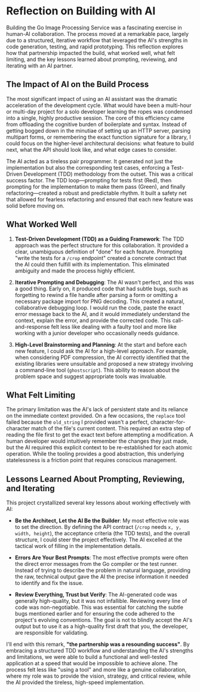 # Reflection on Building with AI

Building the Go Image Processing Service was a fascinating exercise in human-AI collaboration. The process moved at a remarkable pace, largely due to a structured, iterative workflow that leveraged the AI's strengths in code generation, testing, and rapid prototyping. This reflection explores how that partnership impacted the build, what worked well, what felt limiting, and the key lessons learned about prompting, reviewing, and iterating with an AI partner.

## The Impact of AI on the Build Process

The most significant impact of using an AI assistant was the dramatic acceleration of the development cycle. What would have been a multi-hour or multi-day project for a solo developer learning the ropes was condensed into a single, highly productive session. The core of this efficiency came from offloading the cognitive burden of boilerplate and syntax. Instead of getting bogged down in the minutiae of setting up an HTTP server, parsing multipart forms, or remembering the exact function signature for a library, I could focus on the higher-level architectural decisions: what feature to build next, what the API should look like, and what edge cases to consider.

The AI acted as a tireless pair programmer. It generated not just the implementation but also the corresponding test cases, enforcing a Test-Driven Development (TDD) methodology from the outset. This was a critical success factor. The TDD loop—prompting for tests first (Red), then prompting for the implementation to make them pass (Green), and finally refactoring—created a robust and predictable rhythm. It built a safety net that allowed for fearless refactoring and ensured that each new feature was solid before moving on.

## What Worked Well

1.  **Test-Driven Development (TDD) as a Guiding Framework**: The TDD approach was the perfect structure for this collaboration. It provided a clear, unambiguous definition of "done" for each feature. Prompting "write the tests for a `/crop` endpoint" created a concrete contract that the AI could then fulfill with its implementation. This eliminated ambiguity and made the process highly efficient.

2.  **Iterative Prompting and Debugging**: The AI wasn't perfect, and this was a good thing. Early on, it produced code that had subtle bugs, such as forgetting to rewind a file handle after parsing a form or omitting a necessary package import for PNG decoding. This created a natural, collaborative debugging loop. I would run the code, paste the exact error message back to the AI, and it would immediately understand the context, explain the error, and provide the corrected code. This call-and-response felt less like dealing with a faulty tool and more like working with a junior developer who occasionally needs guidance.

3.  **High-Level Brainstorming and Planning**: At the start and before each new feature, I could ask the AI for a high-level approach. For example, when considering PDF compression, the AI correctly identified that the existing libraries were unsuitable and proposed a new strategy involving a command-line tool (`ghostscript`). This ability to reason about the problem space and suggest appropriate tools was invaluable.

## What Felt Limiting

The primary limitation was the AI's lack of persistent state and its reliance on the immediate context provided. On a few occasions, the `replace` tool failed because the `old_string` I provided wasn't a perfect, character-for-character match of the file's current content. This required an extra step of reading the file first to get the exact text before attempting a modification. A human developer would intuitively remember the changes they just made, but the AI required this explicit context to be re-established for each atomic operation. While the tooling provides a good abstraction, this underlying statelessness is a friction point that requires conscious management.

## Lessons Learned About Prompting, Reviewing, and Iterating

This project crystallized several key lessons about working effectively with AI:

-   **Be the Architect, Let the AI Be the Builder**: My most effective role was to set the direction. By defining the API contract (`/crop` needs `x, y, width, height`), the acceptance criteria (the TDD tests), and the overall structure, I could steer the project effectively. The AI excelled at the tactical work of filling in the implementation details.

-   **Errors Are Your Best Prompts**: The most effective prompts were often the direct error messages from the Go compiler or the test runner. Instead of trying to describe the problem in natural language, providing the raw, technical output gave the AI the precise information it needed to identify and fix the issue.

-   **Review Everything, Trust but Verify**: The AI-generated code was generally high-quality, but it was not infallible. Reviewing every line of code was non-negotiable. This was essential for catching the subtle bugs mentioned earlier and for ensuring the code adhered to the project's evolving conventions. The goal is not to blindly accept the AI's output but to use it as a high-quality first draft that you, the developer, are responsible for validating.

I'll end with this remark, **"the partnership was a resounding success"**. By embracing a structured TDD workflow and understanding the AI's strengths and limitations, we were able to build a functional and well-tested application at a speed that would be impossible to achieve alone. The process felt less like "using a tool" and more like a genuine collaboration, where my role was to provide the vision, strategy, and critical review, while the AI provided the tireless, high-speed implementation.
